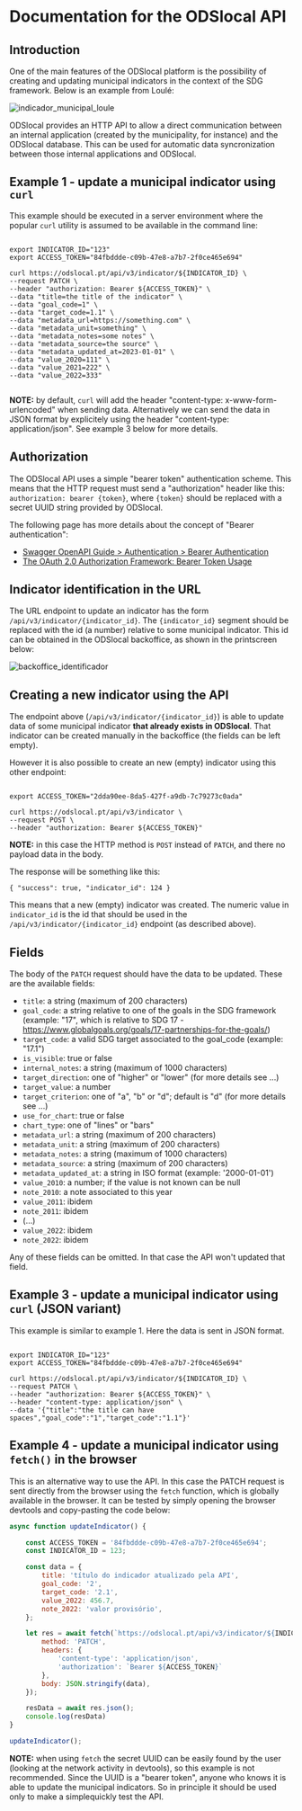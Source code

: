 # Documentation for the ODSlocal API



## Introduction

One of the main features of the ODSlocal platform is the possibility of creating and updating municipal indicators in the context of the SDG framework. Below is an example from Loulé:

![indicador_municipal_loule](https://github.com/2adapt/odslocal-api-documentation/assets/2184309/dc7158f9-1b35-4944-8202-8cb50022f44e)

ODSlocal provides an HTTP API to allow a direct communication between an internal application (created by the municipality, for instance) and the ODSlocal database. This can be used for automatic data syncronization between those internal applications and ODSlocal.



## Example 1 - update a municipal indicator using `curl`

This example should be executed in a server environment where the popular `curl` utility is assumed to be available in the command line:


```shell

export INDICATOR_ID="123"
export ACCESS_TOKEN="84fbddde-c09b-47e8-a7b7-2f0ce465e694"

curl https://odslocal.pt/api/v3/indicator/${INDICATOR_ID} \
--request PATCH \
--header "authorization: Bearer ${ACCESS_TOKEN}" \
--data "title=the title of the indicator" \
--data "goal_code=1" \
--data "target_code=1.1" \
--data "metadata_url=https://something.com" \
--data "metadata_unit=something" \
--data "metadata_notes=some notes" \
--data "metadata_source=the source" \
--data "metadata_updated_at=2023-01-01" \
--data "value_2020=111" \
--data "value_2021=222" \
--data "value_2022=333"


```

**NOTE:** by default, `curl` will add the header "content-type: x-www-form-urlencoded" when sending data. Alternatively we can send the data in JSON format by explicitely using the header "content-type: application/json". See example 3 below for more details.





## Authorization

The ODSlocal API uses a simple "bearer token" authentication scheme. This means that the HTTP request must send a "authorization" header like this: `authorization: bearer {token}`, where `{token}` should be replaced with a secret UUID string provided by ODSlocal. 

The following page has more details about the concept of "Bearer authentication": 

- [Swagger OpenAPI Guide > Authentication > Bearer Authentication](https://swagger.io/docs/specification/authentication/bearer-authentication/)
- [The OAuth 2.0 Authorization Framework: Bearer Token Usage](https://datatracker.ietf.org/doc/html/rfc6750)



## Indicator identification in the URL

The URL endpoint to update an indicator has the form `/api/v3/indicator/{indicator_id}`. The `{indicator_id}` segment should be replaced with the id (a number) relative to some municipal indicator. This id can be obtained in the ODSlocal backoffice, as shown in the printscreen below:

![backoffice_identificador](https://github.com/2adapt/odslocal-api-documentation/assets/2184309/1e0fefa2-c7ba-4952-bb46-fe1492c23b8a)


## Creating a new indicator using the API

The endpoint above (`/api/v3/indicator/{indicator_id}`) is able to update data of some municipal indicator **that already exists in ODSlocal**. That indicator can be created manually in the backoffice (the fields can be left empty). 

However it is also possible to create an new (empty) indicator using this other endpoint:

```shell

export ACCESS_TOKEN="2dda90ee-8da5-427f-a9db-7c79273c0ada"

curl https://odslocal.pt/api/v3/indicator \
--request POST \
--header "authorization: Bearer ${ACCESS_TOKEN}"

```

**NOTE:** in this case the HTTP method is `POST` instead of `PATCH`, and there no payload data in the body.

The response will be something like this:
```
{ "success": true, "indicator_id": 124 }
```

This means that a new (empty) indicator was created. The numeric value in `indicator_id` is the id that should be used in the `/api/v3/indicator/{indicator_id}` endpoint (as described above).

## Fields

The body of the `PATCH` request should have the data to be updated. These are the available fields:

- `title`: a string (maximum of 200 characters)
- `goal_code`: a string relative to one of the goals in the SDG framework (example: "17", which is relative to SDG 17 - https://www.globalgoals.org/goals/17-partnerships-for-the-goals/)
- `target_code`: a valid SDG target associated to the goal_code (example: "17.1")
- `is_visible`: true or false
- `internal_notes`: a string (maximum of 1000 characters)
- `target_direction`: one of "higher" or "lower" (for more details see ...)
- `target_value`: a number
- `target_criterion`: one of "a", "b" or "d"; default is "d" (for more details see ...)
- `use_for_chart`: true or false
- `chart_type`: one of "lines" or "bars"
- `metadata_url`: a string (maximum of 200 characters)
- `metadata_unit`: a string (maximum of 200 characters)
- `metadata_notes`: a string (maximum of 1000 characters)
- `metadata_source`: a string (maximum of 200 characters)
- `metadata_updated_at`: a string in ISO format (example: '2000-01-01')
- `value_2010`: a number; if the value is not known can be null
- `note_2010`: a note associated to this year
- `value_2011`: ibidem
- `note_2011`: ibidem
- (...)
- `value_2022`: ibidem
- `note_2022`: ibidem

Any of these fields can be omitted. In that case the API won't updated that field.

## Example 3 - update a municipal indicator using `curl` (JSON variant)

This example is similar to example 1. Here the data is sent in JSON format.

```shell

export INDICATOR_ID="123"
export ACCESS_TOKEN="84fbddde-c09b-47e8-a7b7-2f0ce465e694"

curl https://odslocal.pt/api/v3/indicator/${INDICATOR_ID} \
--request PATCH \
--header "authorization: Bearer ${ACCESS_TOKEN}" \
--header "content-type: application/json" \
--data '{"title":"the title can have spaces","goal_code":"1","target_code":"1.1"}'

```



## Example 4 - update a municipal indicator using `fetch()` in the browser

This is an alternative way to use the API. In this case the PATCH request is sent directly from the browser using the `fetch` function, which is globally available in the browser. It can be tested by simply opening the browser devtools and copy-pasting the code below:

```js
async function updateIndicator() {

	const ACCESS_TOKEN = '84fbddde-c09b-47e8-a7b7-2f0ce465e694';
	const INDICATOR_ID = 123;

	const data = {
		title: 'título do indicador atualizado pela API',
		goal_code: '2',
		target_code: '2.1',
		value_2022: 456.7,
		note_2022: 'valor provisório',
	};

	let res = await fetch(`https://odslocal.pt/api/v3/indicator/${INDICATOR_ID}`, {
		method: 'PATCH',
		headers: {
			'content-type': 'application/json',
			'authorization': `Bearer ${ACCESS_TOKEN}`
		},
		body: JSON.stringify(data),
	});

	resData = await res.json();
	console.log(resData)
}

updateIndicator();

```

**NOTE:** when using `fetch` the secret UUID can be easily found by the user (looking at the network activity in devtools), so this example is not recommended. Since the UUID is a "bearer token", anyone who knows it is able to update the municipal indicators. So in principle it should be used only to make a simplequickly test the API. 


